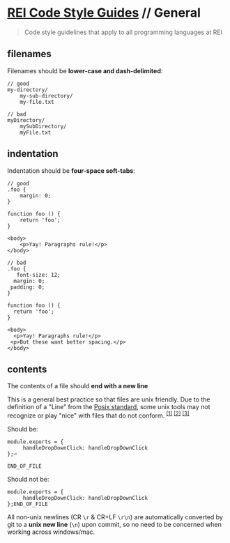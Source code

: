 # [REI Code Style Guides](/README.md) // General

> Code style guidelines that apply to all programming languages at REI

## filenames

Filenames should be **lower-case and dash-delimited**:

```
// good
my-directory/
    my-sub-directory/
    my-file.txt

// bad
myDirectory/
    mySubDirectory/
    myFile.txt
```

## indentation

Indentation should be **four-space soft-tabs**:

```
// good
.foo {
    margin: 0;
}

function foo () {
    return 'foo';
}

<body>
    <p>Yay! Paragraphs rule!</p>
</body>

// bad
.foo {
   font-size: 12;
  margin: 0;
 padding: 0;
}

function foo () {
  return 'foo';
}

<body>
  <p>Yay! Paragraphs rule!</p>
 <p>But these want better spacing.</p>
</body>
```

## contents

The contents of a file should **end with a new line**

This is a general best practice so that files are unix friendly. Due to the
definition of a "Line" from the [Posix standard](http://pubs.opengroup.org/onlinepubs/9699919799/basedefs/V1_chap03.html#tag_03_206), some unix tools may not recognize or play "nice" with files that do not conform.
<sup>[[1]](http://stackoverflow.com/questions/729692/why-should-text-files-end-with-a-newline#comment-17614747)</sup>
<sup>[[2]](http://stackoverflow.com/questions/729692/why-should-text-files-end-with-a-newline#comment-20018808)</sup>
<sup>[[3]](http://stackoverflow.com/questions/729692/why-should-text-files-end-with-a-newline#comment-52935541)</sup>

Should be:
```
module.exports = {
     handleDropDownClick: handleDropDownClick
};⏎

END_OF_FILE
```

Should not be:
```
module.exports = {
     handleDropDownClick: handleDropDownClick
};END_OF_FILE
```

All non-unix newlines (CR `\r` & CR+LF `\r\n`) are automatically converted by git to a **unix new line** (`\n`) upon commit, so no need to be concerned when working across windows/mac.
